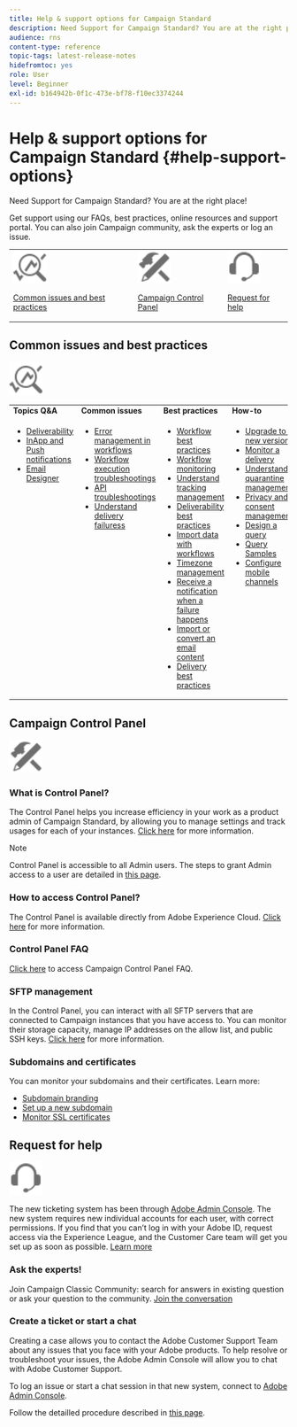 ```yaml
---
title: Help & support options for Campaign Standard 
description: Need Support for Campaign Standard? You are at the right place!
audience: rns
content-type: reference
topic-tags: latest-release-notes
hidefromtoc: yes
role: User
level: Beginner
exl-id: b164942b-0f1c-473e-bf78-f10ec3374244
---
```

# Help & support options for Campaign Standard {#help-support-options}

Need Support for Campaign Standard? You are at the right place!

Get support using our FAQs, best practices, online resources and support portal. You can also join Campaign community, ask the experts or log an issue.

<table>
    <tr>
        <td><img src="start/using/assets/do-not-localize/icon-faq.svg" width="60px"><p><a href="#faq">Common issues and best practices</a></p></td>
        <td><img src="start/using/assets/do-not-localize/icon-control-panel.svg" width="60px"><p><a href="#control-panel">Campaign Control Panel</a></p></td>
        <td><img src="start/using/assets/do-not-localize/icon-support.svg" width="60px"><p><a href="#support">Request for help</a></p></td>
    </tr>
</table>

## Common issues and best practices

<img src="start/using/assets/do-not-localize/icon-faq.svg" width="60px">

<table>
    <tr><td><strong>Topics Q&A</strong></td><td><strong>Common issues</strong></td><td><strong>Best practices</strong></td><td><strong>How-to</strong></td></tr>
    <tr>
    <td valign="top">
        <ul>
        <li><a href="sending/using/monitor-deliverability.md">Deliverability</a></li>
        <li><a href="administration/using/aep-faq.md">InApp and Push notifications</a></li>
        <li><a href="designing/using/faq-email-designer.md">Email Designer</a></li>
        </ul>
    </td>
    <td valign="top">
        <ul>
        <li><a href="automating/using/monitoring-workflow-execution.md#error-management">Error management in workflows</a></li>
        <li><a href="automating/using/best-practices-workflows.md">Workflow execution troubleshootings</a></li>
        <li><a href="api/using/troubleshooting.md">API troubleshootings</a></li>
        <li><a href="sending/using/understanding-delivery-failures.md">Understand delivery failuress</a></li>
        </ul>
    </td>
   <td valign="top">
        <ul>
        <li><a href="automating/using/best-practices-workflows.md">Workflow best practices</a></li>
        <li><a href="automating/using/about-workflow-execution.md">Workflow monitoring</a></li>
        <li><a href="sending/using/tracking-messages.md">Understand tracking management</a></li>
        <li><a href="sending/using/about-deliverability.md">Deliverability best practices</a></li>
        <li><a href="automating/using/creating-import-workflow-templates.md">Import data with workflows</a></li>
        <li><a href="sending/using/sending-messages-at-the-recipient-s-time-zone.md">Timezone management</a></li>
        <li><a href="sending/using/receiving-alerts-when-failures-happen.md">Receive a notification when a failure happens</a></li>
        <li><a href="designing/using/using-existing-content.md">Import or convert an email content</a></li>
        <li><a href="sending/using/delivery-best-practices.md">Delivery best practices</a></li>
        </ul>
    </td>
    <td valign="top">
        <ul>
        <li><a href="rn/using/release-planning.md">Upgrade to a new version</a></li>
        <li><a href="sending/using/monitoring-a-delivery.md">Monitor a delivery</a></li>
        <li><a href="sending/using/understanding-quarantine-management.md">Understand quarantine management</a></li>
        <li><a href="start/using/privacy-management.md">Privacy and consent management</a></li>
        <li><a href="automating/using/query.md">Design a query</a></li>
        <li><a href="automating/using/query-samples.md">Query Samples</a></li>
        <li><a href="https://helpx.adobe.com/campaiacs-mobile.html">Configure mobile channels</a></li>
        </ul>
    </td>
    </tr>
</table>

## Campaign Control Panel

<img src="start/using/assets/do-not-localize/icon-control-panel.svg" width="60px">

### What is Control Panel?

The Control Panel helps you increase efficiency in your work as a product admin of Campaign Standard, by allowing you to manage settings and track usages for each of your instances.
[Click here](https://experienceleague.adobe.com/docs/control-panel/using/discover-control-panel/key-features.html?lang=en#discover-control-panel) for more information.

>[!NOTE]
>
>Control Panel is accessible to all Admin users. The steps to grant Admin access to a user are detailed in [this page](https://experienceleague.adobe.com/docs/control-panel/using/discover-control-panel/managing-permissions.html?lang=en#discover-control-panel).

### How to access Control Panel?

The Control Panel is available directly from Adobe Experience Cloud. [Click here](https://experienceleague.adobe.com/docs/control-panel/using/discover-control-panel/accessing-control-panel.html?lang=en#discover-control-panel) for more information.

### Control Panel FAQ

[Click here](https://experienceleague.adobe.com/docs/control-panel/using/faq.html?lang=en) to access Campaign Control Panel FAQ.

### SFTP management

In the Control Panel, you can interact with all SFTP servers that are connected to Campaign instances that you have access to. You can monitor their storage capacity, manage IP addresses on the allow list, and public SSH keys. [Click here](https://experienceleague.adobe.com/docs/control-panel/using/sftp-management/about-sftp-management.html?lang=en#sftp-management) for more information.

### Subdomains and certificates

You can monitor your subdomains and their certificates. Learn more:

* [Subdomain branding](https://experienceleague.adobe.com/docs/control-panel/using/subdomains-and-certificates/subdomains-branding.html?lang=en#subdomains-and-certificates)
* [Set up a new subdomain](https://experienceleague.adobe.com/docs/control-panel/using/subdomains-and-certificates/setting-up-new-subdomain.html?lang=en#subdomains-and-certificates)
* [Monitor SSL certificates](https://experienceleague.adobe.com/docs/control-panel/using/subdomains-and-certificates/renewing-subdomain-certificate.html?lang=en#subdomains-and-certificates)

## Request for help

<img src="start/using/assets/do-not-localize/icon-support.svg" width="60px">

The new ticketing system has been through [Adobe Admin Console](https://adminconsole.adobe.com/overview). The new system requires new individual accounts for each user, with correct permissions. If you find that you can’t log in with your Adobe ID, request access via the Experience League, and the Customer Care team will get you set up as soon as possible. [Learn more](https://helpx.adobe.com/enterprise/admin-guide.html/enterprise/using/support-for-experience-cloud.ug.html)

### Ask the experts!

Join Campaign Classic Community: search for answers in existing question or ask your question to the community. [Join the conversation](https://experienceleaguecommunities.adobe.cadobe-campaign-standard/ct-p/adobe-campaign-standard-community)

### Create a ticket or start a chat

Creating a case allows you to contact the Adobe Customer Support Team about any issues that you face with your Adobe products. To help resolve or troubleshoot your issues, the Adobe Admin Console will allow you to chat with Adobe Customer Support.

To log an issue or start a chat session in that new system, connect to [Adobe Admin Console](https://adminconsole.adobe.com/overview).

Follow the detailled procedure described in [this page](https://helpx.adobe.com/enterprise/admin-guide.html/enterprise/using/support-for-experience-cloud.ug.html).

